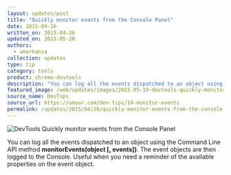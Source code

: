 ```yaml
---
layout: updates/post
title: "Quickly monitor events from the Console Panel"
date: 2015-04-26
written_on: 2015-04-26
updated_on: 2015-05-20
authors:
  - umarhansa
collection: updates
type: tip
category: tools
product: chrome-devtools
description: "You can log all the events dispatched to an object using the Command Line API method <strong>monitorEvents(object [, events])</strong>."
featured_image: /web/updates/images/2015-05-19-devtools-quickly-monitor-events-from-the-console-panel/monitor-events.gif
source_name: DevTips
source_url: https://umaar.com/dev-tips/14-monitor-events
permalink: /updates/2015/04/26/quickly-monitor-events-from-the-console-panel.html
---
```

<img src="/web/updates/images/2015-05-19-devtools-quickly-monitor-events-from-the-console-panel/monitor-events.gif" alt="DevTools Quickly monitor events from the Console Panel">

You can log all the events dispatched to an object using the Command Line API method <strong>monitorEvents(object [, events])</strong>. The event objects are then logged to the Console. Useful when you need a reminder of the available properties on the event object.﻿
